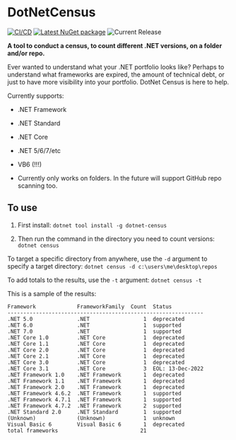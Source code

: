 # DotNetCensus
[![CI/CD](https://github.com/samsmithnz/DotNetCensus/actions/workflows/workflow.yml/badge.svg)](https://github.com/samsmithnz/DotNetCensus/actions/workflows/workflow.yml)
[![Latest NuGet package](https://img.shields.io/nuget/v/DotNetCensus)](https://www.nuget.org/packages/DotNetCensus/)
![Current Release](https://img.shields.io/github/release/samsmithnz/DotNetCensus/all.svg)

**A tool to conduct a census, to count different .NET versions, on a folder and/or repo.** 

Ever wanted to understand what your .NET portfolio looks like? Perhaps to understand what frameworks are expired, the amount of technical debt, or just to have more visibility into your portfolio. DotNet Census is here to help.

Currently supports:
- .NET Framework
- .NET Standard
- .NET Core 
- .NET 5/6/7/etc
- VB6 (!!!)

- Currently only works on folders. In the future will support GitHub repo scanning too.

## To use

1. First install:
`dotnet tool install -g dotnet-census`

2. Then run the command in the directory you need to count versions:
`dotnet census`

To target a specific directory from anywhere, use the `-d` argument to specify a target directory:
`dotnet census -d c:\users\me\desktop\repos`

To add totals to the results, use the `-t` argument:
`dotnet census -t`

This is a sample of the results: 
```
Framework             FrameworkFamily  Count  Status          
--------------------------------------------------------------
.NET 5.0              .NET                 1  deprecated      
.NET 6.0              .NET                 1  supported       
.NET 7.0              .NET                 1  supported       
.NET Core 1.0         .NET Core            1  deprecated      
.NET Core 1.1         .NET Core            1  deprecated      
.NET Core 2.0         .NET Core            1  deprecated      
.NET Core 2.1         .NET Core            1  deprecated      
.NET Core 3.0         .NET Core            1  deprecated      
.NET Core 3.1         .NET Core            3  EOL: 13-Dec-2022
.NET Framework 1.0    .NET Framework       1  deprecated      
.NET Framework 1.1    .NET Framework       1  deprecated      
.NET Framework 2.0    .NET Framework       1  deprecated      
.NET Framework 4.6.2  .NET Framework       1  supported       
.NET Framework 4.7.1  .NET Framework       1  supported       
.NET Framework 4.7.2  .NET Framework       2  supported       
.NET Standard 2.0     .NET Standard        1  supported       
(Unknown)             (Unknown)            1  unknown         
Visual Basic 6        Visual Basic 6       1  deprecated      
total frameworks                          21                  
```
